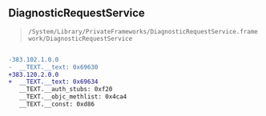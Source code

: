 ## DiagnosticRequestService

> `/System/Library/PrivateFrameworks/DiagnosticRequestService.framework/DiagnosticRequestService`

```diff

-383.102.1.0.0
-  __TEXT.__text: 0x69630
+383.120.2.0.0
+  __TEXT.__text: 0x69634
   __TEXT.__auth_stubs: 0xf20
   __TEXT.__objc_methlist: 0x4ca4
   __TEXT.__const: 0xd86

```
